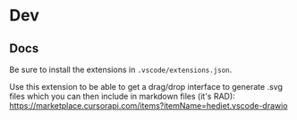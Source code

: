 # Dev

## Docs

Be sure to install the extensions in `.vscode/extensions.json`.  

Use this extension to be able to get a drag/drop interface to generate .svg files which you can then include in markdown files (it's RAD): https://marketplace.cursorapi.com/items?itemName=hediet.vscode-drawio